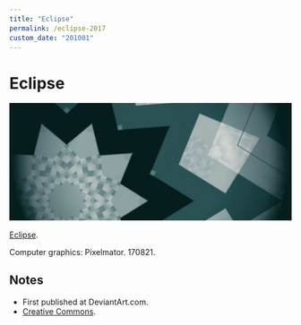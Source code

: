 ```yaml
---
title: "Eclipse"
permalink: /eclipse-2017
custom_date: "201001"
---
```


# Eclipse

![Eclipse by jProgr](/assets/images/eclipse.jpg)

[Eclipse](https://www.deviantart.com/jprogr/art/Eclipse-700122987).

Computer graphics: Pixelmator. 170821.

## Notes

- First published at DeviantArt.com.
- [Creative Commons](https://creativecommons.org/licenses/by/3.0/).
